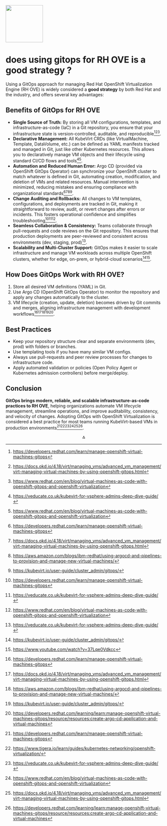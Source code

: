 <img src="https://r2cdn.perplexity.ai/pplx-full-logo-primary-dark%402x.png" class="logo" width="120"/>

# does using gitops for RH OVE is a good strategy ?

Using a GitOps approach for managing Red Hat OpenShift Virtualization Engine (RH OVE) is widely considered a **good strategy** by both Red Hat and the industry, and offers several key advantages:

## Benefits of GitOps for RH OVE

- **Single Source of Truth:**
By storing all VM configurations, templates, and infrastructure-as-code (IaC) in a Git repository, you ensure that your infrastructure state is version-controlled, auditable, and reproducible[^1][^2][^3].
- **Declarative Management:**
All KubeVirt CRDs (like VirtualMachine, Template, DataVolume, etc.) can be defined as YAML manifests tracked and managed in Git, just like other Kubernetes resources. This allows you to declaratively manage VM objects and their lifecycle using standard CI/CD flows and tools[^4][^3].
- **Automation and Reduced Human Error:**
Argo CD (provided via OpenShift GitOps Operator) can synchronize your OpenShift cluster to match whatever is defined in Git, automating creation, modification, and deletion of VMs and related resources. Manual intervention is minimized, reducing mistakes and ensuring compliance with organizational standards[^1][^2][^5][^6].
- **Change Auditing and Rollbacks:**
All changes to VM templates, configurations, and deployments are tracked in Git, making it straightforward to review, audit, or revert changes after errors or incidents. This fosters operational confidence and simplifies troubleshooting[^1][^4][^3].
- **Seamless Collaboration \& Consistency:**
Teams collaborate through pull-requests and code reviews on the Git repository. This ensures that production deployments are peer-reviewed and consistent across environments (dev, staging, prod)[^4].
- **Scalability and Multi-Cluster Support:**
GitOps makes it easier to scale infrastructure and manage VM workloads across multiple OpenShift clusters, whether for edge, on-prem, or hybrid-cloud scenarios[^6][^7].


## How Does GitOps Work with RH OVE?

1. Store all desired VM definitions (YAML) in Git.
2. Use Argo CD (OpenShift GitOps Operator) to monitor the repository and apply any changes automatically to the cluster.
3. VM lifecycle (creation, update, deletion) becomes driven by Git commits and merges, aligning infrastructure management with development workflows[^1][^2][^5][^6][^8].

## Best Practices

- Keep your repository structure clear and separate environments (dev, prod) with folders or branches.
- Use templating tools if you have many similar VM configs.
- Always use pull-requests and peer review processes for changes to infrastructure code.
- Apply automated validation or policies (Open Policy Agent or Kubernetes admission controllers) before merge/deploy.


## Conclusion

**GitOps brings modern, reliable, and scalable infrastructure-as-code practices to RH OVE**, helping organizations automate VM lifecycle management, streamline operations, and improve auditability, consistency, and velocity of changes. Adopting GitOps with OpenShift Virtualization is considered a best practice for most teams running KubeVirt-based VMs in production environments[^1][^9][^4][^3][^2][^8].

<div style="text-align: center">⁂</div>

[^1]: https://developers.redhat.com/learn/manage-openshift-virtual-machines-gitops

[^2]: https://docs.okd.io/4.18/virt/managing_vms/advanced_vm_management/virt-managing-virtual-machines-by-using-openshift-gitops.html

[^3]: https://www.redhat.com/en/blog/virtual-machines-as-code-with-openshift-gitops-and-openshift-virtualization

[^4]: https://veducate.co.uk/kubevirt-for-vsphere-admins-deep-dive-guide/

[^5]: https://aws.amazon.com/blogs/ibm-redhat/using-argocd-and-pipelines-to-provision-and-manage-new-virtual-machines/

[^6]: https://kubevirt.io/user-guide/cluster_admin/gitops/

[^7]: https://www.youtube.com/watch?v=37Lqe0Vdkcc

[^8]: https://developers.redhat.com/learning/learn:manage-openshift-virtual-machines-gitops/resource/resources:create-argo-cd-application-and-virtual-machines

[^9]: https://www.tigera.io/learn/guides/kubernetes-networking/openshift-virtualization/

[^10]: https://www.redhat.com/en/technologies/cloud-computing/openshift/virtualization-engine

[^11]: https://trilio.io/openshift-virtualization/

[^12]: https://www.redhat.com/en/resources/15-reasons-adopt-openshift-virtualization-ebook

[^13]: https://www.youtube.com/watch?v=okDDmUrP0PU

[^14]: https://github.com/cwilkers/kubevirt-gitops

[^15]: https://itsocial.fr/transformation-digitale/transformation-digitale-actualites/red-hat-devoile-red-hat-openshift-virtualization-engine-une-solution-de-virtualisation-allegee/

[^16]: https://validatedpatterns.io/patterns/ansible-edge-gitops-kasten/

[^17]: https://www.youtube.com/watch?v=1q-QSKK3OQY

[^18]: https://kubevirt.io/user-guide/architecture/

[^19]: https://infohub.delltechnologies.com/fr-fr/p/disaster-recovery-for-vms-on-kubernetes/

